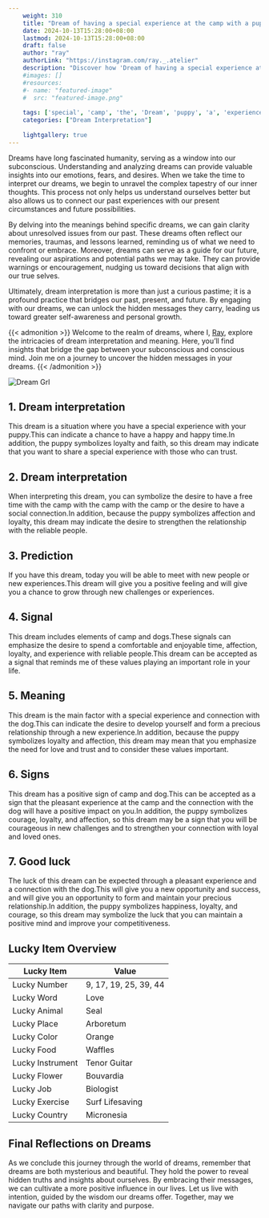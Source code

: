 ```yaml
---
    weight: 310
    title: "Dream of having a special experience at the camp with a puppy"  # Assuming 'title' column exists
    date: 2024-10-13T15:28:00+08:00
    lastmod: 2024-10-13T15:28:00+08:00
    draft: false
    author: "ray"
    authorLink: "https://instagram.com/ray._.atelier"
    description: "Discover how 'Dream of having a special experience at the camp with a puppy' can interpret your future and uncover its significant meanings in your life."
    #images: []
    #resources:
    #- name: "featured-image"
    #  src: "featured-image.png"
    
    tags: ['special', 'camp', 'the', 'Dream', 'puppy', 'a', 'experience', 'of', 'with', 'having', 'at']
    categories: ["Dream Interpretation"]
    
    lightgallery: true
---
```

    
Dreams have long fascinated humanity, serving as a window into our subconscious. Understanding and analyzing dreams can provide valuable insights into our emotions, fears, and desires. When we take the time to interpret our dreams, we begin to unravel the complex tapestry of our inner thoughts. This process not only helps us understand ourselves better but also allows us to connect our past experiences with our present circumstances and future possibilities.

By delving into the meanings behind specific dreams, we can gain clarity about unresolved issues from our past. These dreams often reflect our memories, traumas, and lessons learned, reminding us of what we need to confront or embrace. Moreover, dreams can serve as a guide for our future, revealing our aspirations and potential paths we may take. They can provide warnings or encouragement, nudging us toward decisions that align with our true selves.

Ultimately, dream interpretation is more than just a curious pastime; it is a profound practice that bridges our past, present, and future. By engaging with our dreams, we can unlock the hidden messages they carry, leading us toward greater self-awareness and personal growth.

{{< admonition >}}
Welcome to the realm of dreams, where I, [Ray](https://instagram.com/ray._.atelier), explore the intricacies of dream interpretation and meaning. Here, you’ll find insights that bridge the gap between your subconscious and conscious mind. Join me on a journey to uncover the hidden messages in your dreams.
{{< /admonition >}}

![Dream Grl](https://cdn.pixabay.com/photo/2017/11/02/03/35/gothic-2910057_1280.jpg "Dream Grl")

## 1. Dream interpretation
This dream is a situation where you have a special experience with your puppy.This can indicate a chance to have a happy and happy time.In addition, the puppy symbolizes loyalty and faith, so this dream may indicate that you want to share a special experience with those who can trust.

## 2. Dream interpretation
When interpreting this dream, you can symbolize the desire to have a free time with the camp with the camp with the camp or the desire to have a social connection.In addition, because the puppy symbolizes affection and loyalty, this dream may indicate the desire to strengthen the relationship with the reliable people.

## 3. Prediction
If you have this dream, today you will be able to meet with new people or new experiences.This dream will give you a positive feeling and will give you a chance to grow through new challenges or experiences.

## 4. Signal
This dream includes elements of camp and dogs.These signals can emphasize the desire to spend a comfortable and enjoyable time, affection, loyalty, and experience with reliable people.This dream can be accepted as a signal that reminds me of these values playing an important role in your life.

## 5. Meaning
This dream is the main factor with a special experience and connection with the dog.This can indicate the desire to develop yourself and form a precious relationship through a new experience.In addition, because the puppy symbolizes loyalty and affection, this dream may mean that you emphasize the need for love and trust and to consider these values important.

## 6. Signs
This dream has a positive sign of camp and dog.This can be accepted as a sign that the pleasant experience at the camp and the connection with the dog will have a positive impact on you.In addition, the puppy symbolizes courage, loyalty, and affection, so this dream may be a sign that you will be courageous in new challenges and to strengthen your connection with loyal and loved ones.

## 7. Good luck
The luck of this dream can be expected through a pleasant experience and a connection with the dog.This will give you a new opportunity and success, and will give you an opportunity to form and maintain your precious relationship.In addition, the puppy symbolizes happiness, loyalty, and courage, so this dream may symbolize the luck that you can maintain a positive mind and improve your competitiveness.

## Lucky Item Overview
| Lucky Item          | Value              |
|---------------|--------------------|
| Lucky Number        | 9, 17, 19, 25, 39, 44  |
| Lucky Word          | Love |
| Lucky Animal        | Seal |
| Lucky Place         | Arboretum     |
| Lucky Color         | Orange     |
| Lucky Food          | Waffles      |
| Lucky Instrument    | Tenor Guitar |
| Lucky Flower        | Bouvardia    |
| Lucky Job           | Biologist       |
| Lucky Exercise      | Surf Lifesaving  |
| Lucky Country       | Micronesia    |


##  Final Reflections on Dreams

As we conclude this journey through the world of dreams, remember that dreams are both mysterious and beautiful. They hold the power to reveal hidden truths and insights about ourselves. By embracing their messages, we can cultivate a more positive influence in our lives. Let us live with intention, guided by the wisdom our dreams offer. Together, may we navigate our paths with clarity and purpose.
